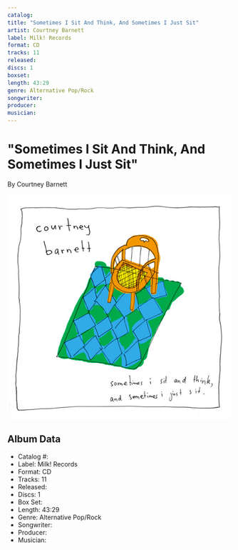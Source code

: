 ```yaml
---
catalog: 
title: "Sometimes I Sit And Think, And Sometimes I Just Sit"
artist: Courtney Barnett
label: Milk! Records
format: CD
tracks: 11
released: 
discs: 1
boxset: 
length: 43:29
genre: Alternative Pop/Rock
songwriter: 
producer: 
musician: 
---
```


# "Sometimes I Sit And Think, And Sometimes I Just Sit"

By Courtney Barnett

![](../../assets/cdcovers/Courtney_Barnett-Sometimes_I_Sit_And_Think__And_Sometimes_I_Just_Sit.png)

## Album Data

- Catalog #: 
- Label: Milk! Records
- Format: CD
- Tracks: 11
- Released: 
- Discs: 1
- Box Set: 
- Length: 43:29
- Genre: Alternative Pop/Rock
- Songwriter: 
- Producer: 
- Musician: 

